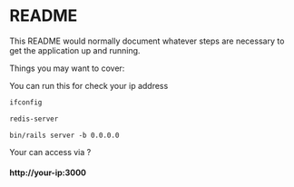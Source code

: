 # README

This README would normally document whatever steps are necessary to get the
application up and running.

Things you may want to cover:

You can run this for check your ip address

```bash
ifconfig
```

```bash
redis-server 
```

```
bin/rails server -b 0.0.0.0   
```

Your can access via ?
#### http://your-ip:3000





